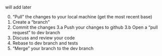 will add later

0. “Pull” the changes to your local machine (get the most recent base)
1. Create a “branch” 
2. Commit the changes
3.a Push your changes to github
3.b Open a “pull request” to dev branch
4. Discuss and review your code
5. Rebase to dev branch and tests
6. “Merge” your branch to the dev branch
